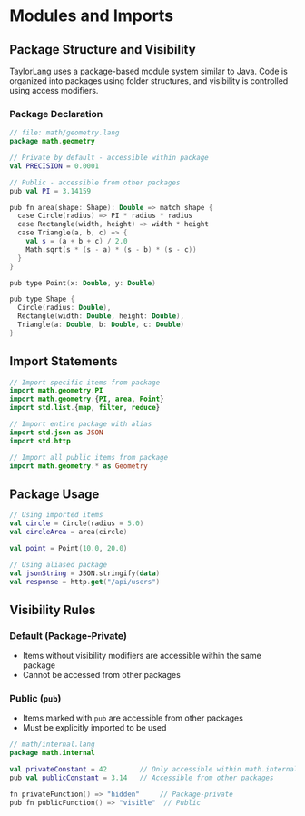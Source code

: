 # Modules and Imports

## Package Structure and Visibility

TaylorLang uses a package-based module system similar to Java. Code is organized into packages using folder structures, and visibility is controlled using access modifiers.

### Package Declaration

```kotlin
// file: math/geometry.lang
package math.geometry

// Private by default - accessible within package
val PRECISION = 0.0001

// Public - accessible from other packages
pub val PI = 3.14159

pub fn area(shape: Shape): Double => match shape {
  case Circle(radius) => PI * radius * radius
  case Rectangle(width, height) => width * height
  case Triangle(a, b, c) => {
    val s = (a + b + c) / 2.0
    Math.sqrt(s * (s - a) * (s - b) * (s - c))
  }
}

pub type Point(x: Double, y: Double)

pub type Shape {
  Circle(radius: Double),
  Rectangle(width: Double, height: Double),
  Triangle(a: Double, b: Double, c: Double)
}
```

## Import Statements

```kotlin
// Import specific items from package
import math.geometry.PI
import math.geometry.{PI, area, Point}
import std.list.{map, filter, reduce}

// Import entire package with alias
import std.json as JSON
import std.http

// Import all public items from package
import math.geometry.* as Geometry
```

## Package Usage

```kotlin
// Using imported items
val circle = Circle(radius = 5.0)
val circleArea = area(circle)

val point = Point(10.0, 20.0)

// Using aliased package
val jsonString = JSON.stringify(data)
val response = http.get("/api/users")
```

## Visibility Rules

### Default (Package-Private)
- Items without visibility modifiers are accessible within the same package
- Cannot be accessed from other packages

### Public (`pub`)
- Items marked with `pub` are accessible from other packages
- Must be explicitly imported to be used

```kotlin
// math/internal.lang
package math.internal

val privateConstant = 42        // Only accessible within math.internal
pub val publicConstant = 3.14   // Accessible from other packages

fn privateFunction() => "hidden"     // Package-private
pub fn publicFunction() => "visible"  // Public
```

